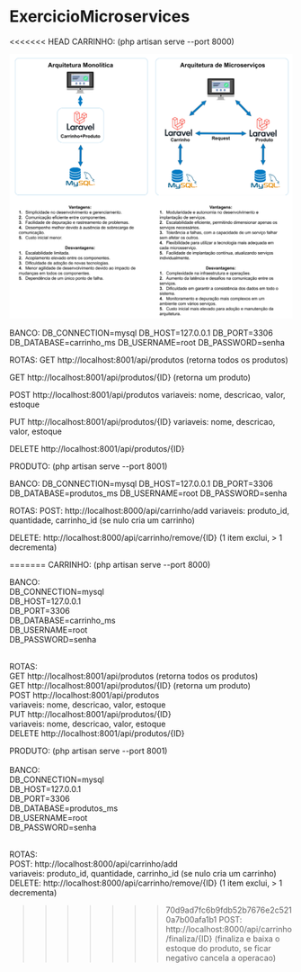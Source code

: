 # ExercicioMicroservices
<<<<<<< HEAD
CARRINHO: (php artisan serve --port 8000)

![Arquiteruas](arquiteturas/arquiteturas.jpg)

BANCO:
DB_CONNECTION=mysql
DB_HOST=127.0.0.1
DB_PORT=3306
DB_DATABASE=carrinho_ms
DB_USERNAME=root
DB_PASSWORD=senha

ROTAS:
GET http://localhost:8001/api/produtos (retorna todos os produtos)

GET http://localhost:8001/api/produtos/{ID} (retorna um produto)

POST http://localhost:8001/api/produtos
variaveis: nome, descricao, valor, estoque

PUT http://localhost:8001/api/produtos/{ID}
variaveis: nome, descricao, valor, estoque

DELETE http://localhost:8001/api/produtos/{ID}

PRODUTO: (php artisan serve --port 8001)

BANCO:
DB_CONNECTION=mysql
DB_HOST=127.0.0.1
DB_PORT=3306
DB_DATABASE=produtos_ms
DB_USERNAME=root
DB_PASSWORD=senha

ROTAS:
POST: http://localhost:8000/api/carrinho/add
variaveis: produto_id, quantidade, carrinho_id (se nulo cria um carrinho)

DELETE: http://localhost:8000/api/carrinho/remove/{ID} (1 item exclui, > 1 decrementa)

=======
CARRINHO: (php artisan serve --port 8000)<br>

BANCO:<br>
DB_CONNECTION=mysql<br>
DB_HOST=127.0.0.1<br>
DB_PORT=3306<br>
DB_DATABASE=carrinho_ms<br>
DB_USERNAME=root<br>
DB_PASSWORD=senha<br><br>

ROTAS:<br>
GET http://localhost:8001/api/produtos (retorna todos os produtos)<br>
GET http://localhost:8001/api/produtos/{ID} (retorna um produto)<br>
POST http://localhost:8001/api/produtos<br>
variaveis: nome, descricao, valor, estoque<br>
PUT http://localhost:8001/api/produtos/{ID}<br>
variaveis: nome, descricao, valor, estoque<br>
DELETE http://localhost:8001/api/produtos/{ID}<br>

PRODUTO: (php artisan serve --port 8001)<br><br>
BANCO:<br>
DB_CONNECTION=mysql<br>
DB_HOST=127.0.0.1<br>
DB_PORT=3306<br>
DB_DATABASE=produtos_ms<br>
DB_USERNAME=root<br>
DB_PASSWORD=senha<br><br>

ROTAS:<br>
POST: http://localhost:8000/api/carrinho/add<br>
variaveis: produto_id, quantidade, carrinho_id (se nulo cria um carrinho)<br>
DELETE: http://localhost:8000/api/carrinho/remove/{ID} (1 item exclui, > 1 decrementa)<br>
>>>>>>> 70d9ad7fc6b9fdb52b7676e2c5210a7b00afa1b1
POST: http://localhost:8000/api/carrinho/finaliza/{ID} (finaliza e baixa o estoque do produto, se ficar negativo cancela a operacao)
